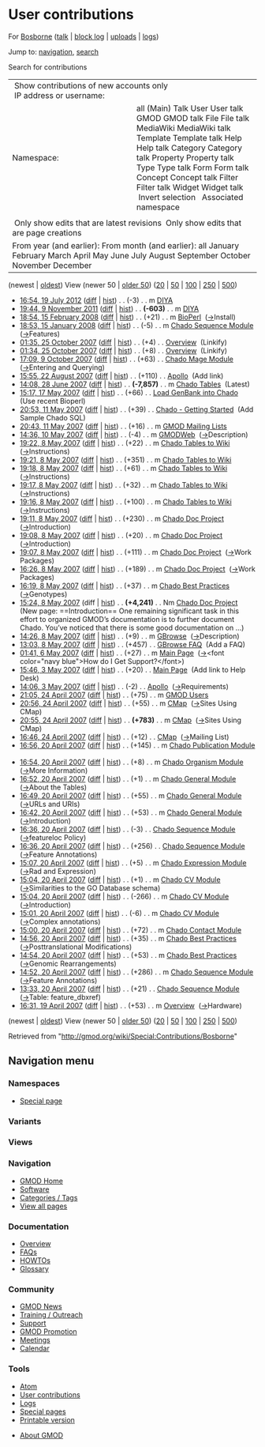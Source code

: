 <div id="mw-page-base" class="noprint">

</div>

<div id="mw-head-base" class="noprint">

</div>

<div id="content" class="mw-body" role="main">

<span id="top"></span>

<div id="mw-js-message" style="display:none;">

</div>



# <span dir="auto">User contributions</span>

<div id="bodyContent">

<div id="contentSub">

For [Bosborne](/wiki/User:Bosborne "User:Bosborne") (<a
href="/mediawiki/index.php?title=User_talk:Bosborne&amp;action=edit&amp;redlink=1"
class="new" title="User talk:Bosborne (page does not exist)">talk</a> \|
[block
log](/mediawiki/index.php?title=Special:Log/block&page=User%3ABosborne "Special:Log/block")
\|
[uploads](/wiki/Special:ListFiles/Bosborne "Special:ListFiles/Bosborne")
\| [logs](/wiki/Special:Log/Bosborne "Special:Log/Bosborne"))

</div>

<div id="jump-to-nav" class="mw-jump">

Jump to: [navigation](#mw-navigation), [search](#p-search)

</div>

<div id="mw-content-text">

Search for contributions

<table class="mw-contributions-table">
<colgroup>
<col style="width: 50%" />
<col style="width: 50%" />
</colgroup>
<tbody>
<tr class="odd">
<td colspan="2"> Show contributions of new accounts only<br />
 IP address or username:</td>
</tr>
<tr class="even">
<td class="mw-label">Namespace:</td>
<td>all (Main) Talk User User talk GMOD GMOD talk File File talk
MediaWiki MediaWiki talk Template Template talk Help Help talk Category
Category talk Property Property talk Type Type talk Form Form talk
Concept Concept talk Filter Filter talk Widget Widget talk  
 Invert selection 
 Associated namespace </td>
</tr>
<tr class="odd">
<td colspan="2"></td>
</tr>
<tr class="even">
<td colspan="2"> Only show edits that are latest revisions
 Only show edits that are page creations</td>
</tr>
<tr class="odd">
<td colspan="2">From year (and earlier): From month (and earlier): all
January February March April May June July August September October
November December</td>
</tr>
</tbody>
</table>

(newest \| <a
href="/mediawiki/index.php?title=Special:Contributions/Bosborne&amp;dir=prev&amp;target=Bosborne"
class="mw-lastlink" rel="last"
title="Special:Contributions/Bosborne">oldest</a>) View (newer 50 \| <a
href="/mediawiki/index.php?title=Special:Contributions/Bosborne&amp;offset=20070419163122&amp;target=Bosborne"
class="mw-nextlink" rel="next"
title="Special:Contributions/Bosborne">older 50</a>) (<a
href="/mediawiki/index.php?title=Special:Contributions/Bosborne&amp;offset=&amp;limit=20&amp;target=Bosborne"
class="mw-numlink" title="Special:Contributions/Bosborne">20</a> \| <a
href="/mediawiki/index.php?title=Special:Contributions/Bosborne&amp;offset=&amp;limit=50&amp;target=Bosborne"
class="mw-numlink" title="Special:Contributions/Bosborne">50</a> \| <a
href="/mediawiki/index.php?title=Special:Contributions/Bosborne&amp;offset=&amp;limit=100&amp;target=Bosborne"
class="mw-numlink" title="Special:Contributions/Bosborne">100</a> \| <a
href="/mediawiki/index.php?title=Special:Contributions/Bosborne&amp;offset=&amp;limit=250&amp;target=Bosborne"
class="mw-numlink" title="Special:Contributions/Bosborne">250</a> \| <a
href="/mediawiki/index.php?title=Special:Contributions/Bosborne&amp;offset=&amp;limit=500&amp;target=Bosborne"
class="mw-numlink" title="Special:Contributions/Bosborne">500</a>)

- <a href="/mediawiki/index.php?title=DIYA&amp;oldid=20791"
  class="mw-changeslist-date" title="DIYA">16:54, 19 July 2012</a>
  ([diff](/mediawiki/index.php?title=DIYA&diff=prev&oldid=20791 "DIYA")
  \| [hist](/mediawiki/index.php?title=DIYA&action=history "DIYA"))
  <span class="mw-changeslist-separator">. .</span>
  <span class="mw-plusminus-neg" dir="ltr"
  title="1,347 bytes after change">(-3)</span>‎
  <span class="mw-changeslist-separator">. .</span> m
  <a href="/wiki/DIYA" class="mw-contributions-title"
  title="DIYA">DIYA</a> ‎
- <a href="/mediawiki/index.php?title=DIYA&amp;oldid=19399"
  class="mw-changeslist-date" title="DIYA">19:44, 9 November 2011</a>
  ([diff](/mediawiki/index.php?title=DIYA&diff=prev&oldid=19399 "DIYA")
  \| [hist](/mediawiki/index.php?title=DIYA&action=history "DIYA"))
  <span class="mw-changeslist-separator">. .</span> **(-603)**‎
  <span class="mw-changeslist-separator">. .</span> m
  <a href="/wiki/DIYA" class="mw-contributions-title"
  title="DIYA">DIYA</a> ‎
- <a href="/mediawiki/index.php?title=BioPerl&amp;oldid=4772"
  class="mw-changeslist-date" title="BioPerl">18:54, 15 February 2008</a>
  ([diff](/mediawiki/index.php?title=BioPerl&diff=prev&oldid=4772 "BioPerl")
  \|
  [hist](/mediawiki/index.php?title=BioPerl&action=history "BioPerl"))
  <span class="mw-changeslist-separator">. .</span>
  <span class="mw-plusminus-pos" dir="ltr"
  title="6,406 bytes after change">(+21)</span>‎
  <span class="mw-changeslist-separator">. .</span> m
  <a href="/wiki/BioPerl" class="mw-contributions-title"
  title="BioPerl">BioPerl</a> ‎
  <span class="comment">([→](/wiki/BioPerl#Install "BioPerl")‎<span dir="auto"><span class="autocomment">Install</span></span>)</span>
- <a
  href="/mediawiki/index.php?title=Chado_Sequence_Module&amp;oldid=3974"
  class="mw-changeslist-date" title="Chado Sequence Module">18:53, 15
  January 2008</a>
  ([diff](/mediawiki/index.php?title=Chado_Sequence_Module&diff=prev&oldid=3974 "Chado Sequence Module")
  \|
  [hist](/mediawiki/index.php?title=Chado_Sequence_Module&action=history "Chado Sequence Module"))
  <span class="mw-changeslist-separator">. .</span>
  <span class="mw-plusminus-neg" dir="ltr"
  title="65,653 bytes after change">(-5)</span>‎
  <span class="mw-changeslist-separator">. .</span> m
  <a href="/wiki/Chado_Sequence_Module" class="mw-contributions-title"
  title="Chado Sequence Module">Chado Sequence Module</a> ‎
  <span class="comment">([→](/wiki/Chado_Sequence_Module#Features "Chado Sequence Module")‎<span dir="auto"><span class="autocomment">Features</span></span>)</span>
- <a href="/mediawiki/index.php?title=Overview&amp;oldid=3242"
  class="mw-changeslist-date" title="Overview">01:35, 25 October 2007</a>
  ([diff](/mediawiki/index.php?title=Overview&diff=prev&oldid=3242 "Overview")
  \|
  [hist](/mediawiki/index.php?title=Overview&action=history "Overview"))
  <span class="mw-changeslist-separator">. .</span>
  <span class="mw-plusminus-pos" dir="ltr"
  title="35,983 bytes after change">(+4)</span>‎
  <span class="mw-changeslist-separator">. .</span>
  <a href="/wiki/Overview" class="mw-contributions-title"
  title="Overview">Overview</a> ‎ <span class="comment">(Linkify)</span>
- <a href="/mediawiki/index.php?title=Overview&amp;oldid=3241"
  class="mw-changeslist-date" title="Overview">01:34, 25 October 2007</a>
  ([diff](/mediawiki/index.php?title=Overview&diff=prev&oldid=3241 "Overview")
  \|
  [hist](/mediawiki/index.php?title=Overview&action=history "Overview"))
  <span class="mw-changeslist-separator">. .</span>
  <span class="mw-plusminus-pos" dir="ltr"
  title="35,979 bytes after change">(+8)</span>‎
  <span class="mw-changeslist-separator">. .</span>
  <a href="/wiki/Overview" class="mw-contributions-title"
  title="Overview">Overview</a> ‎ <span class="comment">(Linkify)</span>
- <a href="/mediawiki/index.php?title=Chado_Mage_Module&amp;oldid=3217"
  class="mw-changeslist-date" title="Chado Mage Module">17:09, 9 October
  2007</a>
  ([diff](/mediawiki/index.php?title=Chado_Mage_Module&diff=prev&oldid=3217 "Chado Mage Module")
  \|
  [hist](/mediawiki/index.php?title=Chado_Mage_Module&action=history "Chado Mage Module"))
  <span class="mw-changeslist-separator">. .</span>
  <span class="mw-plusminus-pos" dir="ltr"
  title="31,536 bytes after change">(+63)</span>‎
  <span class="mw-changeslist-separator">. .</span>
  <a href="/wiki/Chado_Mage_Module" class="mw-contributions-title"
  title="Chado Mage Module">Chado Mage Module</a> ‎
  <span class="comment">([→](/wiki/Chado_Mage_Module#Entering_and_Querying "Chado Mage Module")‎<span dir="auto"><span class="autocomment">Entering
  and Querying</span></span>)</span>
- <a href="/mediawiki/index.php?title=Apollo&amp;oldid=2938"
  class="mw-changeslist-date" title="Apollo">15:55, 22 August 2007</a>
  ([diff](/mediawiki/index.php?title=Apollo&diff=prev&oldid=2938 "Apollo")
  \| [hist](/mediawiki/index.php?title=Apollo&action=history "Apollo"))
  <span class="mw-changeslist-separator">. .</span>
  <span class="mw-plusminus-pos" dir="ltr"
  title="1,157 bytes after change">(+110)</span>‎
  <span class="mw-changeslist-separator">. .</span>
  <a href="/wiki/Apollo" class="mw-contributions-title"
  title="Apollo">Apollo</a> ‎ <span class="comment">(Add link)</span>
- <a href="/mediawiki/index.php?title=Chado_Tables&amp;oldid=2753"
  class="mw-changeslist-date" title="Chado Tables">14:08, 28 June 2007</a>
  ([diff](/mediawiki/index.php?title=Chado_Tables&diff=prev&oldid=2753 "Chado Tables")
  \|
  [hist](/mediawiki/index.php?title=Chado_Tables&action=history "Chado Tables"))
  <span class="mw-changeslist-separator">. .</span> **(-7,857)**‎
  <span class="mw-changeslist-separator">. .</span> m
  <a href="/wiki/Chado_Tables" class="mw-contributions-title"
  title="Chado Tables">Chado Tables</a> ‎
  <span class="comment">(Latest)</span>
- <a
  href="/mediawiki/index.php?title=Load_GenBank_into_Chado&amp;oldid=2633"
  class="mw-changeslist-date" title="Load GenBank into Chado">15:17, 17
  May 2007</a>
  ([diff](/mediawiki/index.php?title=Load_GenBank_into_Chado&diff=prev&oldid=2633 "Load GenBank into Chado")
  \|
  [hist](/mediawiki/index.php?title=Load_GenBank_into_Chado&action=history "Load GenBank into Chado"))
  <span class="mw-changeslist-separator">. .</span>
  <span class="mw-plusminus-pos" dir="ltr"
  title="4,635 bytes after change">(+66)</span>‎
  <span class="mw-changeslist-separator">. .</span>
  <a href="/wiki/Load_GenBank_into_Chado" class="mw-contributions-title"
  title="Load GenBank into Chado">Load GenBank into Chado</a> ‎
  <span class="comment">(Use recent Bioperl)</span>
- <a
  href="/mediawiki/index.php?title=Chado_-_Getting_Started&amp;oldid=2629"
  class="mw-changeslist-date" title="Chado - Getting Started">20:53, 11
  May 2007</a>
  ([diff](/mediawiki/index.php?title=Chado_-_Getting_Started&diff=prev&oldid=2629 "Chado - Getting Started")
  \|
  [hist](/mediawiki/index.php?title=Chado_-_Getting_Started&action=history "Chado - Getting Started"))
  <span class="mw-changeslist-separator">. .</span>
  <span class="mw-plusminus-pos" dir="ltr"
  title="3,660 bytes after change">(+39)</span>‎
  <span class="mw-changeslist-separator">. .</span>
  <a href="/wiki/Chado_-_Getting_Started" class="mw-contributions-title"
  title="Chado - Getting Started">Chado - Getting Started</a> ‎
  <span class="comment">(Add Sample Chado SQL)</span>
- <a href="/mediawiki/index.php?title=GMOD_Mailing_Lists&amp;oldid=2628"
  class="mw-changeslist-date" title="GMOD Mailing Lists">20:43, 11 May
  2007</a>
  ([diff](/mediawiki/index.php?title=GMOD_Mailing_Lists&diff=prev&oldid=2628 "GMOD Mailing Lists")
  \|
  [hist](/mediawiki/index.php?title=GMOD_Mailing_Lists&action=history "GMOD Mailing Lists"))
  <span class="mw-changeslist-separator">. .</span>
  <span class="mw-plusminus-pos" dir="ltr"
  title="2,108 bytes after change">(+16)</span>‎
  <span class="mw-changeslist-separator">. .</span> m
  <a href="/wiki/GMOD_Mailing_Lists" class="mw-contributions-title"
  title="GMOD Mailing Lists">GMOD Mailing Lists</a> ‎
- <a href="/mediawiki/index.php?title=GMODWeb&amp;oldid=2625"
  class="mw-changeslist-date" title="GMODWeb">14:36, 10 May 2007</a>
  ([diff](/mediawiki/index.php?title=GMODWeb&diff=prev&oldid=2625 "GMODWeb")
  \|
  [hist](/mediawiki/index.php?title=GMODWeb&action=history "GMODWeb"))
  <span class="mw-changeslist-separator">. .</span>
  <span class="mw-plusminus-neg" dir="ltr"
  title="1,420 bytes after change">(-4)</span>‎
  <span class="mw-changeslist-separator">. .</span> m
  <a href="/wiki/GMODWeb" class="mw-contributions-title"
  title="GMODWeb">GMODWeb</a> ‎
  <span class="comment">([→](/wiki/GMODWeb#Description "GMODWeb")‎<span dir="auto"><span class="autocomment">Description</span></span>)</span>
- <a href="/mediawiki/index.php?title=Chado_Tables_to_Wiki&amp;oldid=2623"
  class="mw-changeslist-date" title="Chado Tables to Wiki">19:22, 8 May
  2007</a>
  ([diff](/mediawiki/index.php?title=Chado_Tables_to_Wiki&diff=prev&oldid=2623 "Chado Tables to Wiki")
  \|
  [hist](/mediawiki/index.php?title=Chado_Tables_to_Wiki&action=history "Chado Tables to Wiki"))
  <span class="mw-changeslist-separator">. .</span>
  <span class="mw-plusminus-pos" dir="ltr"
  title="2,291 bytes after change">(+22)</span>‎
  <span class="mw-changeslist-separator">. .</span> m
  <a href="/wiki/Chado_Tables_to_Wiki" class="mw-contributions-title"
  title="Chado Tables to Wiki">Chado Tables to Wiki</a> ‎
  <span class="comment">([→](/wiki/Chado_Tables_to_Wiki#Instructions "Chado Tables to Wiki")‎<span dir="auto"><span class="autocomment">Instructions</span></span>)</span>
- <a href="/mediawiki/index.php?title=Chado_Tables_to_Wiki&amp;oldid=2622"
  class="mw-changeslist-date" title="Chado Tables to Wiki">19:21, 8 May
  2007</a>
  ([diff](/mediawiki/index.php?title=Chado_Tables_to_Wiki&diff=prev&oldid=2622 "Chado Tables to Wiki")
  \|
  [hist](/mediawiki/index.php?title=Chado_Tables_to_Wiki&action=history "Chado Tables to Wiki"))
  <span class="mw-changeslist-separator">. .</span>
  <span class="mw-plusminus-pos" dir="ltr"
  title="2,269 bytes after change">(+351)</span>‎
  <span class="mw-changeslist-separator">. .</span> m
  <a href="/wiki/Chado_Tables_to_Wiki" class="mw-contributions-title"
  title="Chado Tables to Wiki">Chado Tables to Wiki</a> ‎
- <a href="/mediawiki/index.php?title=Chado_Tables_to_Wiki&amp;oldid=2621"
  class="mw-changeslist-date" title="Chado Tables to Wiki">19:18, 8 May
  2007</a>
  ([diff](/mediawiki/index.php?title=Chado_Tables_to_Wiki&diff=prev&oldid=2621 "Chado Tables to Wiki")
  \|
  [hist](/mediawiki/index.php?title=Chado_Tables_to_Wiki&action=history "Chado Tables to Wiki"))
  <span class="mw-changeslist-separator">. .</span>
  <span class="mw-plusminus-pos" dir="ltr"
  title="1,918 bytes after change">(+61)</span>‎
  <span class="mw-changeslist-separator">. .</span> m
  <a href="/wiki/Chado_Tables_to_Wiki" class="mw-contributions-title"
  title="Chado Tables to Wiki">Chado Tables to Wiki</a> ‎
  <span class="comment">([→](/wiki/Chado_Tables_to_Wiki#Instructions "Chado Tables to Wiki")‎<span dir="auto"><span class="autocomment">Instructions</span></span>)</span>
- <a href="/mediawiki/index.php?title=Chado_Tables_to_Wiki&amp;oldid=2620"
  class="mw-changeslist-date" title="Chado Tables to Wiki">19:17, 8 May
  2007</a>
  ([diff](/mediawiki/index.php?title=Chado_Tables_to_Wiki&diff=prev&oldid=2620 "Chado Tables to Wiki")
  \|
  [hist](/mediawiki/index.php?title=Chado_Tables_to_Wiki&action=history "Chado Tables to Wiki"))
  <span class="mw-changeslist-separator">. .</span>
  <span class="mw-plusminus-pos" dir="ltr"
  title="1,857 bytes after change">(+32)</span>‎
  <span class="mw-changeslist-separator">. .</span> m
  <a href="/wiki/Chado_Tables_to_Wiki" class="mw-contributions-title"
  title="Chado Tables to Wiki">Chado Tables to Wiki</a> ‎
  <span class="comment">([→](/wiki/Chado_Tables_to_Wiki#Instructions "Chado Tables to Wiki")‎<span dir="auto"><span class="autocomment">Instructions</span></span>)</span>
- <a href="/mediawiki/index.php?title=Chado_Tables_to_Wiki&amp;oldid=2619"
  class="mw-changeslist-date" title="Chado Tables to Wiki">19:16, 8 May
  2007</a>
  ([diff](/mediawiki/index.php?title=Chado_Tables_to_Wiki&diff=prev&oldid=2619 "Chado Tables to Wiki")
  \|
  [hist](/mediawiki/index.php?title=Chado_Tables_to_Wiki&action=history "Chado Tables to Wiki"))
  <span class="mw-changeslist-separator">. .</span>
  <span class="mw-plusminus-pos" dir="ltr"
  title="1,825 bytes after change">(+100)</span>‎
  <span class="mw-changeslist-separator">. .</span> m
  <a href="/wiki/Chado_Tables_to_Wiki" class="mw-contributions-title"
  title="Chado Tables to Wiki">Chado Tables to Wiki</a> ‎
  <span class="comment">([→](/wiki/Chado_Tables_to_Wiki#Instructions "Chado Tables to Wiki")‎<span dir="auto"><span class="autocomment">Instructions</span></span>)</span>
- <a href="/mediawiki/index.php?title=Chado_Doc_Project&amp;oldid=2618"
  class="mw-changeslist-date" title="Chado Doc Project">19:11, 8 May
  2007</a>
  ([diff](/mediawiki/index.php?title=Chado_Doc_Project&diff=prev&oldid=2618 "Chado Doc Project")
  \|
  [hist](/mediawiki/index.php?title=Chado_Doc_Project&action=history "Chado Doc Project"))
  <span class="mw-changeslist-separator">. .</span>
  <span class="mw-plusminus-pos" dir="ltr"
  title="4,791 bytes after change">(+230)</span>‎
  <span class="mw-changeslist-separator">. .</span> m
  <a href="/wiki/Chado_Doc_Project" class="mw-contributions-title"
  title="Chado Doc Project">Chado Doc Project</a> ‎
  <span class="comment">([→](/wiki/Chado_Doc_Project#Introduction "Chado Doc Project")‎<span dir="auto"><span class="autocomment">Introduction</span></span>)</span>
- <a href="/mediawiki/index.php?title=Chado_Doc_Project&amp;oldid=2617"
  class="mw-changeslist-date" title="Chado Doc Project">19:08, 8 May
  2007</a>
  ([diff](/mediawiki/index.php?title=Chado_Doc_Project&diff=prev&oldid=2617 "Chado Doc Project")
  \|
  [hist](/mediawiki/index.php?title=Chado_Doc_Project&action=history "Chado Doc Project"))
  <span class="mw-changeslist-separator">. .</span>
  <span class="mw-plusminus-pos" dir="ltr"
  title="4,561 bytes after change">(+20)</span>‎
  <span class="mw-changeslist-separator">. .</span> m
  <a href="/wiki/Chado_Doc_Project" class="mw-contributions-title"
  title="Chado Doc Project">Chado Doc Project</a> ‎
  <span class="comment">([→](/wiki/Chado_Doc_Project#Introduction "Chado Doc Project")‎<span dir="auto"><span class="autocomment">Introduction</span></span>)</span>
- <a href="/mediawiki/index.php?title=Chado_Doc_Project&amp;oldid=2616"
  class="mw-changeslist-date" title="Chado Doc Project">19:07, 8 May
  2007</a>
  ([diff](/mediawiki/index.php?title=Chado_Doc_Project&diff=prev&oldid=2616 "Chado Doc Project")
  \|
  [hist](/mediawiki/index.php?title=Chado_Doc_Project&action=history "Chado Doc Project"))
  <span class="mw-changeslist-separator">. .</span>
  <span class="mw-plusminus-pos" dir="ltr"
  title="4,541 bytes after change">(+111)</span>‎
  <span class="mw-changeslist-separator">. .</span> m
  <a href="/wiki/Chado_Doc_Project" class="mw-contributions-title"
  title="Chado Doc Project">Chado Doc Project</a> ‎
  <span class="comment">([→](/wiki/Chado_Doc_Project#Work_Packages "Chado Doc Project")‎<span dir="auto"><span class="autocomment">Work
  Packages</span></span>)</span>
- <a href="/mediawiki/index.php?title=Chado_Doc_Project&amp;oldid=2615"
  class="mw-changeslist-date" title="Chado Doc Project">16:26, 8 May
  2007</a>
  ([diff](/mediawiki/index.php?title=Chado_Doc_Project&diff=prev&oldid=2615 "Chado Doc Project")
  \|
  [hist](/mediawiki/index.php?title=Chado_Doc_Project&action=history "Chado Doc Project"))
  <span class="mw-changeslist-separator">. .</span>
  <span class="mw-plusminus-pos" dir="ltr"
  title="4,430 bytes after change">(+189)</span>‎
  <span class="mw-changeslist-separator">. .</span> m
  <a href="/wiki/Chado_Doc_Project" class="mw-contributions-title"
  title="Chado Doc Project">Chado Doc Project</a> ‎
  <span class="comment">([→](/wiki/Chado_Doc_Project#Work_Packages "Chado Doc Project")‎<span dir="auto"><span class="autocomment">Work
  Packages</span></span>)</span>
- <a href="/mediawiki/index.php?title=Chado_Best_Practices&amp;oldid=2614"
  class="mw-changeslist-date" title="Chado Best Practices">16:19, 8 May
  2007</a>
  ([diff](/mediawiki/index.php?title=Chado_Best_Practices&diff=prev&oldid=2614 "Chado Best Practices")
  \|
  [hist](/mediawiki/index.php?title=Chado_Best_Practices&action=history "Chado Best Practices"))
  <span class="mw-changeslist-separator">. .</span>
  <span class="mw-plusminus-pos" dir="ltr"
  title="29,592 bytes after change">(+37)</span>‎
  <span class="mw-changeslist-separator">. .</span> m
  <a href="/wiki/Chado_Best_Practices" class="mw-contributions-title"
  title="Chado Best Practices">Chado Best Practices</a> ‎
  <span class="comment">([→](/wiki/Chado_Best_Practices#Genotypes "Chado Best Practices")‎<span dir="auto"><span class="autocomment">Genotypes</span></span>)</span>
- <a href="/mediawiki/index.php?title=Chado_Doc_Project&amp;oldid=2613"
  class="mw-changeslist-date" title="Chado Doc Project">15:24, 8 May
  2007</a> (diff \|
  [hist](/mediawiki/index.php?title=Chado_Doc_Project&action=history "Chado Doc Project"))
  <span class="mw-changeslist-separator">. .</span> **(+4,241)**‎
  <span class="mw-changeslist-separator">. .</span> Nm
  <a href="/wiki/Chado_Doc_Project" class="mw-contributions-title"
  title="Chado Doc Project">Chado Doc Project</a> ‎
  <span class="comment">(New page: ==Introduction== One remaining
  significant task in this effort to organized GMOD’s documentation is
  to further document Chado. You’ve noticed that there is some good
  documentation on ...)</span>
- <a href="/mediawiki/index.php?title=GBrowse&amp;oldid=2612"
  class="mw-changeslist-date" title="GBrowse">14:26, 8 May 2007</a>
  ([diff](/mediawiki/index.php?title=GBrowse&diff=prev&oldid=2612 "GBrowse")
  \|
  [hist](/mediawiki/index.php?title=GBrowse&action=history "GBrowse"))
  <span class="mw-changeslist-separator">. .</span>
  <span class="mw-plusminus-pos" dir="ltr"
  title="5,781 bytes after change">(+9)</span>‎
  <span class="mw-changeslist-separator">. .</span> m
  <a href="/wiki/GBrowse" class="mw-contributions-title"
  title="GBrowse">GBrowse</a> ‎
  <span class="comment">([→](/wiki/GBrowse#Description "GBrowse")‎<span dir="auto"><span class="autocomment">Description</span></span>)</span>
- <a href="/mediawiki/index.php?title=GBrowse_FAQ&amp;oldid=2611"
  class="mw-changeslist-date" title="GBrowse FAQ">13:03, 8 May 2007</a>
  ([diff](/mediawiki/index.php?title=GBrowse_FAQ&diff=prev&oldid=2611 "GBrowse FAQ")
  \|
  [hist](/mediawiki/index.php?title=GBrowse_FAQ&action=history "GBrowse FAQ"))
  <span class="mw-changeslist-separator">. .</span>
  <span class="mw-plusminus-pos" dir="ltr"
  title="7,311 bytes after change">(+457)</span>‎
  <span class="mw-changeslist-separator">. .</span>
  <a href="/wiki/GBrowse_FAQ" class="mw-contributions-title"
  title="GBrowse FAQ">GBrowse FAQ</a> ‎ <span class="comment">(Add a
  FAQ)</span>
- <a href="/mediawiki/index.php?title=Main_Page&amp;oldid=2609"
  class="mw-changeslist-date" title="Main Page">01:41, 6 May 2007</a>
  ([diff](/mediawiki/index.php?title=Main_Page&diff=prev&oldid=2609 "Main Page")
  \|
  [hist](/mediawiki/index.php?title=Main_Page&action=history "Main Page"))
  <span class="mw-changeslist-separator">. .</span>
  <span class="mw-plusminus-pos" dir="ltr"
  title="5,105 bytes after change">(+27)</span>‎
  <span class="mw-changeslist-separator">. .</span> m
  <a href="/wiki/Main_Page" class="mw-contributions-title"
  title="Main Page">Main Page</a> ‎
  <span class="comment">([→](/wiki/Main_Page#.3Cfont_color.3D.22navy_blue.22.3EHow_do_I_Get_Support.3F.3C.2Ffont.3E "Main Page")‎<span dir="auto"><span class="autocomment">\<font
  color="navy blue"\>How do I Get
  Support?\</font\></span></span>)</span>
- <a href="/mediawiki/index.php?title=Main_Page&amp;oldid=2605"
  class="mw-changeslist-date" title="Main Page">15:46, 3 May 2007</a>
  ([diff](/mediawiki/index.php?title=Main_Page&diff=prev&oldid=2605 "Main Page")
  \|
  [hist](/mediawiki/index.php?title=Main_Page&action=history "Main Page"))
  <span class="mw-changeslist-separator">. .</span>
  <span class="mw-plusminus-pos" dir="ltr"
  title="5,078 bytes after change">(+20)</span>‎
  <span class="mw-changeslist-separator">. .</span>
  <a href="/wiki/Main_Page" class="mw-contributions-title"
  title="Main Page">Main Page</a> ‎ <span class="comment">(Add link to
  Help Desk)</span>
- <a href="/mediawiki/index.php?title=Apollo&amp;oldid=2604"
  class="mw-changeslist-date" title="Apollo">14:06, 3 May 2007</a>
  ([diff](/mediawiki/index.php?title=Apollo&diff=prev&oldid=2604 "Apollo")
  \| [hist](/mediawiki/index.php?title=Apollo&action=history "Apollo"))
  <span class="mw-changeslist-separator">. .</span>
  <span class="mw-plusminus-neg" dir="ltr"
  title="1,047 bytes after change">(-2)</span>‎
  <span class="mw-changeslist-separator">. .</span>
  <a href="/wiki/Apollo" class="mw-contributions-title"
  title="Apollo">Apollo</a> ‎
  <span class="comment">([→](/wiki/Apollo#Requirements "Apollo")‎<span dir="auto"><span class="autocomment">Requirements</span></span>)</span>
- <a href="/mediawiki/index.php?title=GMOD_Users&amp;oldid=2578"
  class="mw-changeslist-date" title="GMOD Users">21:05, 24 April 2007</a>
  ([diff](/mediawiki/index.php?title=GMOD_Users&diff=prev&oldid=2578 "GMOD Users")
  \|
  [hist](/mediawiki/index.php?title=GMOD_Users&action=history "GMOD Users"))
  <span class="mw-changeslist-separator">. .</span>
  <span class="mw-plusminus-pos" dir="ltr"
  title="11,707 bytes after change">(+75)</span>‎
  <span class="mw-changeslist-separator">. .</span> m
  <a href="/wiki/GMOD_Users" class="mw-contributions-title"
  title="GMOD Users">GMOD Users</a> ‎
- <a href="/mediawiki/index.php?title=CMap&amp;oldid=2577"
  class="mw-changeslist-date" title="CMap">20:56, 24 April 2007</a>
  ([diff](/mediawiki/index.php?title=CMap&diff=prev&oldid=2577 "CMap")
  \| [hist](/mediawiki/index.php?title=CMap&action=history "CMap"))
  <span class="mw-changeslist-separator">. .</span>
  <span class="mw-plusminus-pos" dir="ltr"
  title="3,484 bytes after change">(+55)</span>‎
  <span class="mw-changeslist-separator">. .</span> m
  <a href="/wiki/CMap" class="mw-contributions-title"
  title="CMap">CMap</a> ‎
  <span class="comment">([→](/wiki/CMap#Sites_Using_CMap "CMap")‎<span dir="auto"><span class="autocomment">Sites
  Using CMap</span></span>)</span>
- <a href="/mediawiki/index.php?title=CMap&amp;oldid=2576"
  class="mw-changeslist-date" title="CMap">20:55, 24 April 2007</a>
  ([diff](/mediawiki/index.php?title=CMap&diff=prev&oldid=2576 "CMap")
  \| [hist](/mediawiki/index.php?title=CMap&action=history "CMap"))
  <span class="mw-changeslist-separator">. .</span> **(+783)**‎
  <span class="mw-changeslist-separator">. .</span> m
  <a href="/wiki/CMap" class="mw-contributions-title"
  title="CMap">CMap</a> ‎
  <span class="comment">([→](/wiki/CMap#Sites_Using_CMap "CMap")‎<span dir="auto"><span class="autocomment">Sites
  Using CMap</span></span>)</span>
- <a href="/mediawiki/index.php?title=CMap&amp;oldid=2575"
  class="mw-changeslist-date" title="CMap">16:46, 24 April 2007</a>
  ([diff](/mediawiki/index.php?title=CMap&diff=prev&oldid=2575 "CMap")
  \| [hist](/mediawiki/index.php?title=CMap&action=history "CMap"))
  <span class="mw-changeslist-separator">. .</span>
  <span class="mw-plusminus-pos" dir="ltr"
  title="2,646 bytes after change">(+12)</span>‎
  <span class="mw-changeslist-separator">. .</span>
  <a href="/wiki/CMap" class="mw-contributions-title"
  title="CMap">CMap</a> ‎
  <span class="comment">([→](/wiki/CMap#Mailing_List "CMap")‎<span dir="auto"><span class="autocomment">Mailing
  List</span></span>)</span>
- <a
  href="/mediawiki/index.php?title=Chado_Publication_Module&amp;oldid=2539"
  class="mw-changeslist-date" title="Chado Publication Module">16:56, 20
  April 2007</a>
  ([diff](/mediawiki/index.php?title=Chado_Publication_Module&diff=prev&oldid=2539 "Chado Publication Module")
  \|
  [hist](/mediawiki/index.php?title=Chado_Publication_Module&action=history "Chado Publication Module"))
  <span class="mw-changeslist-separator">. .</span>
  <span class="mw-plusminus-pos" dir="ltr"
  title="6,419 bytes after change">(+145)</span>‎
  <span class="mw-changeslist-separator">. .</span> m
  <a href="/wiki/Chado_Publication_Module" class="mw-contributions-title"
  title="Chado Publication Module">Chado Publication Module</a> ‎
- <a
  href="/mediawiki/index.php?title=Chado_Organism_Module&amp;oldid=2538"
  class="mw-changeslist-date" title="Chado Organism Module">16:54, 20
  April 2007</a>
  ([diff](/mediawiki/index.php?title=Chado_Organism_Module&diff=prev&oldid=2538 "Chado Organism Module")
  \|
  [hist](/mediawiki/index.php?title=Chado_Organism_Module&action=history "Chado Organism Module"))
  <span class="mw-changeslist-separator">. .</span>
  <span class="mw-plusminus-pos" dir="ltr"
  title="2,868 bytes after change">(+8)</span>‎
  <span class="mw-changeslist-separator">. .</span> m
  <a href="/wiki/Chado_Organism_Module" class="mw-contributions-title"
  title="Chado Organism Module">Chado Organism Module</a> ‎
  <span class="comment">([→](/wiki/Chado_Organism_Module#More_Information "Chado Organism Module")‎<span dir="auto"><span class="autocomment">More
  Information</span></span>)</span>
- <a href="/mediawiki/index.php?title=Chado_General_Module&amp;oldid=2537"
  class="mw-changeslist-date" title="Chado General Module">16:52, 20 April
  2007</a>
  ([diff](/mediawiki/index.php?title=Chado_General_Module&diff=prev&oldid=2537 "Chado General Module")
  \|
  [hist](/mediawiki/index.php?title=Chado_General_Module&action=history "Chado General Module"))
  <span class="mw-changeslist-separator">. .</span>
  <span class="mw-plusminus-pos" dir="ltr"
  title="10,316 bytes after change">(+1)</span>‎
  <span class="mw-changeslist-separator">. .</span> m
  <a href="/wiki/Chado_General_Module" class="mw-contributions-title"
  title="Chado General Module">Chado General Module</a> ‎
  <span class="comment">([→](/wiki/Chado_General_Module#About_the_Tables "Chado General Module")‎<span dir="auto"><span class="autocomment">About
  the Tables</span></span>)</span>
- <a href="/mediawiki/index.php?title=Chado_General_Module&amp;oldid=2536"
  class="mw-changeslist-date" title="Chado General Module">16:49, 20 April
  2007</a>
  ([diff](/mediawiki/index.php?title=Chado_General_Module&diff=prev&oldid=2536 "Chado General Module")
  \|
  [hist](/mediawiki/index.php?title=Chado_General_Module&action=history "Chado General Module"))
  <span class="mw-changeslist-separator">. .</span>
  <span class="mw-plusminus-pos" dir="ltr"
  title="10,315 bytes after change">(+55)</span>‎
  <span class="mw-changeslist-separator">. .</span> m
  <a href="/wiki/Chado_General_Module" class="mw-contributions-title"
  title="Chado General Module">Chado General Module</a> ‎
  <span class="comment">([→](/wiki/Chado_General_Module#URLs_and_URIs "Chado General Module")‎<span dir="auto"><span class="autocomment">URLs
  and URIs</span></span>)</span>
- <a href="/mediawiki/index.php?title=Chado_General_Module&amp;oldid=2535"
  class="mw-changeslist-date" title="Chado General Module">16:42, 20 April
  2007</a>
  ([diff](/mediawiki/index.php?title=Chado_General_Module&diff=prev&oldid=2535 "Chado General Module")
  \|
  [hist](/mediawiki/index.php?title=Chado_General_Module&action=history "Chado General Module"))
  <span class="mw-changeslist-separator">. .</span>
  <span class="mw-plusminus-pos" dir="ltr"
  title="10,260 bytes after change">(+53)</span>‎
  <span class="mw-changeslist-separator">. .</span> m
  <a href="/wiki/Chado_General_Module" class="mw-contributions-title"
  title="Chado General Module">Chado General Module</a> ‎
  <span class="comment">([→](/wiki/Chado_General_Module#Introduction "Chado General Module")‎<span dir="auto"><span class="autocomment">Introduction</span></span>)</span>
- <a
  href="/mediawiki/index.php?title=Chado_Sequence_Module&amp;oldid=2534"
  class="mw-changeslist-date" title="Chado Sequence Module">16:36, 20
  April 2007</a>
  ([diff](/mediawiki/index.php?title=Chado_Sequence_Module&diff=prev&oldid=2534 "Chado Sequence Module")
  \|
  [hist](/mediawiki/index.php?title=Chado_Sequence_Module&action=history "Chado Sequence Module"))
  <span class="mw-changeslist-separator">. .</span>
  <span class="mw-plusminus-neg" dir="ltr"
  title="65,640 bytes after change">(-3)</span>‎
  <span class="mw-changeslist-separator">. .</span>
  <a href="/wiki/Chado_Sequence_Module" class="mw-contributions-title"
  title="Chado Sequence Module">Chado Sequence Module</a> ‎
  <span class="comment">([→](/wiki/Chado_Sequence_Module#featureloc_Policy "Chado Sequence Module")‎<span dir="auto"><span class="autocomment">featureloc
  Policy</span></span>)</span>
- <a
  href="/mediawiki/index.php?title=Chado_Sequence_Module&amp;oldid=2533"
  class="mw-changeslist-date" title="Chado Sequence Module">16:36, 20
  April 2007</a>
  ([diff](/mediawiki/index.php?title=Chado_Sequence_Module&diff=prev&oldid=2533 "Chado Sequence Module")
  \|
  [hist](/mediawiki/index.php?title=Chado_Sequence_Module&action=history "Chado Sequence Module"))
  <span class="mw-changeslist-separator">. .</span>
  <span class="mw-plusminus-pos" dir="ltr"
  title="65,643 bytes after change">(+256)</span>‎
  <span class="mw-changeslist-separator">. .</span>
  <a href="/wiki/Chado_Sequence_Module" class="mw-contributions-title"
  title="Chado Sequence Module">Chado Sequence Module</a> ‎
  <span class="comment">([→](/wiki/Chado_Sequence_Module#Feature_Annotations "Chado Sequence Module")‎<span dir="auto"><span class="autocomment">Feature
  Annotations</span></span>)</span>
- <a
  href="/mediawiki/index.php?title=Chado_Expression_Module&amp;oldid=2531"
  class="mw-changeslist-date" title="Chado Expression Module">15:07, 20
  April 2007</a>
  ([diff](/mediawiki/index.php?title=Chado_Expression_Module&diff=prev&oldid=2531 "Chado Expression Module")
  \|
  [hist](/mediawiki/index.php?title=Chado_Expression_Module&action=history "Chado Expression Module"))
  <span class="mw-changeslist-separator">. .</span>
  <span class="mw-plusminus-pos" dir="ltr"
  title="6,153 bytes after change">(+5)</span>‎
  <span class="mw-changeslist-separator">. .</span> m
  <a href="/wiki/Chado_Expression_Module" class="mw-contributions-title"
  title="Chado Expression Module">Chado Expression Module</a> ‎
  <span class="comment">([→](/wiki/Chado_Expression_Module#Rad_and_Expression "Chado Expression Module")‎<span dir="auto"><span class="autocomment">Rad
  and Expression</span></span>)</span>
- <a href="/mediawiki/index.php?title=Chado_CV_Module&amp;oldid=2530"
  class="mw-changeslist-date" title="Chado CV Module">15:04, 20 April
  2007</a>
  ([diff](/mediawiki/index.php?title=Chado_CV_Module&diff=prev&oldid=2530 "Chado CV Module")
  \|
  [hist](/mediawiki/index.php?title=Chado_CV_Module&action=history "Chado CV Module"))
  <span class="mw-changeslist-separator">. .</span>
  <span class="mw-plusminus-pos" dir="ltr"
  title="37,255 bytes after change">(+1)</span>‎
  <span class="mw-changeslist-separator">. .</span> m
  <a href="/wiki/Chado_CV_Module" class="mw-contributions-title"
  title="Chado CV Module">Chado CV Module</a> ‎
  <span class="comment">([→](/wiki/Chado_CV_Module#Similarities_to_the_GO_Database_schema "Chado CV Module")‎<span dir="auto"><span class="autocomment">Similarities
  to the GO Database schema</span></span>)</span>
- <a href="/mediawiki/index.php?title=Chado_CV_Module&amp;oldid=2529"
  class="mw-changeslist-date" title="Chado CV Module">15:04, 20 April
  2007</a>
  ([diff](/mediawiki/index.php?title=Chado_CV_Module&diff=prev&oldid=2529 "Chado CV Module")
  \|
  [hist](/mediawiki/index.php?title=Chado_CV_Module&action=history "Chado CV Module"))
  <span class="mw-changeslist-separator">. .</span>
  <span class="mw-plusminus-neg" dir="ltr"
  title="37,254 bytes after change">(-266)</span>‎
  <span class="mw-changeslist-separator">. .</span> m
  <a href="/wiki/Chado_CV_Module" class="mw-contributions-title"
  title="Chado CV Module">Chado CV Module</a> ‎
  <span class="comment">([→](/wiki/Chado_CV_Module#Introduction "Chado CV Module")‎<span dir="auto"><span class="autocomment">Introduction</span></span>)</span>
- <a href="/mediawiki/index.php?title=Chado_CV_Module&amp;oldid=2528"
  class="mw-changeslist-date" title="Chado CV Module">15:01, 20 April
  2007</a>
  ([diff](/mediawiki/index.php?title=Chado_CV_Module&diff=prev&oldid=2528 "Chado CV Module")
  \|
  [hist](/mediawiki/index.php?title=Chado_CV_Module&action=history "Chado CV Module"))
  <span class="mw-changeslist-separator">. .</span>
  <span class="mw-plusminus-neg" dir="ltr"
  title="37,520 bytes after change">(-6)</span>‎
  <span class="mw-changeslist-separator">. .</span> m
  <a href="/wiki/Chado_CV_Module" class="mw-contributions-title"
  title="Chado CV Module">Chado CV Module</a> ‎
  <span class="comment">([→](/wiki/Chado_CV_Module#Complex_annotations "Chado CV Module")‎<span dir="auto"><span class="autocomment">Complex
  annotations</span></span>)</span>
- <a href="/mediawiki/index.php?title=Chado_Contact_Module&amp;oldid=2527"
  class="mw-changeslist-date" title="Chado Contact Module">15:00, 20 April
  2007</a>
  ([diff](/mediawiki/index.php?title=Chado_Contact_Module&diff=prev&oldid=2527 "Chado Contact Module")
  \|
  [hist](/mediawiki/index.php?title=Chado_Contact_Module&action=history "Chado Contact Module"))
  <span class="mw-changeslist-separator">. .</span>
  <span class="mw-plusminus-pos" dir="ltr"
  title="2,042 bytes after change">(+72)</span>‎
  <span class="mw-changeslist-separator">. .</span> m
  <a href="/wiki/Chado_Contact_Module" class="mw-contributions-title"
  title="Chado Contact Module">Chado Contact Module</a> ‎
- <a href="/mediawiki/index.php?title=Chado_Best_Practices&amp;oldid=2526"
  class="mw-changeslist-date" title="Chado Best Practices">14:56, 20 April
  2007</a>
  ([diff](/mediawiki/index.php?title=Chado_Best_Practices&diff=prev&oldid=2526 "Chado Best Practices")
  \|
  [hist](/mediawiki/index.php?title=Chado_Best_Practices&action=history "Chado Best Practices"))
  <span class="mw-changeslist-separator">. .</span>
  <span class="mw-plusminus-pos" dir="ltr"
  title="29,377 bytes after change">(+35)</span>‎
  <span class="mw-changeslist-separator">. .</span> m
  <a href="/wiki/Chado_Best_Practices" class="mw-contributions-title"
  title="Chado Best Practices">Chado Best Practices</a> ‎
  <span class="comment">([→](/wiki/Chado_Best_Practices#Posttranslational_Modifications "Chado Best Practices")‎<span dir="auto"><span class="autocomment">Posttranslational
  Modifications</span></span>)</span>
- <a href="/mediawiki/index.php?title=Chado_Best_Practices&amp;oldid=2525"
  class="mw-changeslist-date" title="Chado Best Practices">14:54, 20 April
  2007</a>
  ([diff](/mediawiki/index.php?title=Chado_Best_Practices&diff=prev&oldid=2525 "Chado Best Practices")
  \|
  [hist](/mediawiki/index.php?title=Chado_Best_Practices&action=history "Chado Best Practices"))
  <span class="mw-changeslist-separator">. .</span>
  <span class="mw-plusminus-pos" dir="ltr"
  title="29,342 bytes after change">(+53)</span>‎
  <span class="mw-changeslist-separator">. .</span> m
  <a href="/wiki/Chado_Best_Practices" class="mw-contributions-title"
  title="Chado Best Practices">Chado Best Practices</a> ‎
  <span class="comment">([→](/wiki/Chado_Best_Practices#Genomic_Rearrangements "Chado Best Practices")‎<span dir="auto"><span class="autocomment">Genomic
  Rearrangements</span></span>)</span>
- <a
  href="/mediawiki/index.php?title=Chado_Sequence_Module&amp;oldid=2524"
  class="mw-changeslist-date" title="Chado Sequence Module">14:52, 20
  April 2007</a>
  ([diff](/mediawiki/index.php?title=Chado_Sequence_Module&diff=prev&oldid=2524 "Chado Sequence Module")
  \|
  [hist](/mediawiki/index.php?title=Chado_Sequence_Module&action=history "Chado Sequence Module"))
  <span class="mw-changeslist-separator">. .</span>
  <span class="mw-plusminus-pos" dir="ltr"
  title="65,387 bytes after change">(+286)</span>‎
  <span class="mw-changeslist-separator">. .</span> m
  <a href="/wiki/Chado_Sequence_Module" class="mw-contributions-title"
  title="Chado Sequence Module">Chado Sequence Module</a> ‎
  <span class="comment">([→](/wiki/Chado_Sequence_Module#Feature_Annotations "Chado Sequence Module")‎<span dir="auto"><span class="autocomment">Feature
  Annotations</span></span>)</span>
- <a
  href="/mediawiki/index.php?title=Chado_Sequence_Module&amp;oldid=2523"
  class="mw-changeslist-date" title="Chado Sequence Module">13:33, 20
  April 2007</a>
  ([diff](/mediawiki/index.php?title=Chado_Sequence_Module&diff=prev&oldid=2523 "Chado Sequence Module")
  \|
  [hist](/mediawiki/index.php?title=Chado_Sequence_Module&action=history "Chado Sequence Module"))
  <span class="mw-changeslist-separator">. .</span>
  <span class="mw-plusminus-pos" dir="ltr"
  title="65,101 bytes after change">(+21)</span>‎
  <span class="mw-changeslist-separator">. .</span>
  <a href="/wiki/Chado_Sequence_Module" class="mw-contributions-title"
  title="Chado Sequence Module">Chado Sequence Module</a> ‎
  <span class="comment">([→](/wiki/Chado_Sequence_Module#Table:_feature_dbxref "Chado Sequence Module")‎<span dir="auto"><span class="autocomment">Table:
  feature_dbxref</span></span>)</span>
- <a href="/mediawiki/index.php?title=Overview&amp;oldid=2511"
  class="mw-changeslist-date" title="Overview">16:31, 19 April 2007</a>
  ([diff](/mediawiki/index.php?title=Overview&diff=prev&oldid=2511 "Overview")
  \|
  [hist](/mediawiki/index.php?title=Overview&action=history "Overview"))
  <span class="mw-changeslist-separator">. .</span>
  <span class="mw-plusminus-pos" dir="ltr"
  title="35,972 bytes after change">(+53)</span>‎
  <span class="mw-changeslist-separator">. .</span> m
  <a href="/wiki/Overview" class="mw-contributions-title"
  title="Overview">Overview</a> ‎
  <span class="comment">([→](/wiki/Overview#Hardware "Overview")‎<span dir="auto"><span class="autocomment">Hardware</span></span>)</span>

(newest \| <a
href="/mediawiki/index.php?title=Special:Contributions/Bosborne&amp;dir=prev&amp;target=Bosborne"
class="mw-lastlink" rel="last"
title="Special:Contributions/Bosborne">oldest</a>) View (newer 50 \| <a
href="/mediawiki/index.php?title=Special:Contributions/Bosborne&amp;offset=20070419163122&amp;target=Bosborne"
class="mw-nextlink" rel="next"
title="Special:Contributions/Bosborne">older 50</a>) (<a
href="/mediawiki/index.php?title=Special:Contributions/Bosborne&amp;offset=&amp;limit=20&amp;target=Bosborne"
class="mw-numlink" title="Special:Contributions/Bosborne">20</a> \| <a
href="/mediawiki/index.php?title=Special:Contributions/Bosborne&amp;offset=&amp;limit=50&amp;target=Bosborne"
class="mw-numlink" title="Special:Contributions/Bosborne">50</a> \| <a
href="/mediawiki/index.php?title=Special:Contributions/Bosborne&amp;offset=&amp;limit=100&amp;target=Bosborne"
class="mw-numlink" title="Special:Contributions/Bosborne">100</a> \| <a
href="/mediawiki/index.php?title=Special:Contributions/Bosborne&amp;offset=&amp;limit=250&amp;target=Bosborne"
class="mw-numlink" title="Special:Contributions/Bosborne">250</a> \| <a
href="/mediawiki/index.php?title=Special:Contributions/Bosborne&amp;offset=&amp;limit=500&amp;target=Bosborne"
class="mw-numlink" title="Special:Contributions/Bosborne">500</a>)

</div>

<div class="printfooter">

Retrieved from "<http://gmod.org/wiki/Special:Contributions/Bosborne>"

</div>

<div id="catlinks" class="catlinks catlinks-allhidden">

</div>

<div class="visualClear">

</div>

</div>

</div>

<div id="mw-navigation">

## Navigation menu

<div id="mw-head">



<div id="left-navigation">

<div id="p-namespaces" class="vectorTabs" role="navigation"
aria-labelledby="p-namespaces-label">

### Namespaces

- <span id="ca-nstab-special">[Special
  page](/wiki/Special:Contributions/Bosborne "This is a special page, you cannot edit the page itself")</span>

</div>

<div id="p-variants" class="vectorMenu emptyPortlet" role="navigation"
aria-labelledby="p-variants-label">

### 

### Variants[](#)

<div class="menu">

</div>

</div>

</div>

<div id="right-navigation">

<div id="p-views" class="vectorTabs emptyPortlet" role="navigation"
aria-labelledby="p-views-label">

### Views

</div>



</div>



</div>

</div>

</div>

<div id="mw-panel">

<div id="p-logo" role="banner">

<a href="/wiki/Main_Page"
style="background-image: url(http://gmod.org/images/GMOD-cogs.png);"
title="Visit the main page"></a>

</div>

<div id="p-Navigation" class="portal" role="navigation"
aria-labelledby="p-Navigation-label">

### Navigation

<div class="body">

- <span id="n-GMOD-Home">[GMOD Home](/wiki/Main_Page)</span>
- <span id="n-Software">[Software](/wiki/GMOD_Components)</span>
- <span id="n-Categories-.2F-Tags">[Categories /
  Tags](/wiki/Categories)</span>
- <span id="n-View-all-pages">[View all
  pages](/wiki/Special:AllPages)</span>

</div>

</div>

<div id="p-Documentation" class="portal" role="navigation"
aria-labelledby="p-Documentation-label">

### Documentation

<div class="body">

- <span id="n-Overview">[Overview](/wiki/Overview)</span>
- <span id="n-FAQs">[FAQs](/wiki/Category:FAQ)</span>
- <span id="n-HOWTOs">[HOWTOs](/wiki/Category:HOWTO)</span>
- <span id="n-Glossary">[Glossary](/wiki/Glossary)</span>

</div>

</div>

<div id="p-Community" class="portal" role="navigation"
aria-labelledby="p-Community-label">

### Community

<div class="body">

- <span id="n-GMOD-News">[GMOD News](/wiki/GMOD_News)</span>
- <span id="n-Training-.2F-Outreach">[Training /
  Outreach](/wiki/Training_and_Outreach)</span>
- <span id="n-Support">[Support](/wiki/Support)</span>
- <span id="n-GMOD-Promotion">[GMOD
  Promotion](/wiki/GMOD_Promotion)</span>
- <span id="n-Meetings">[Meetings](/wiki/Meetings)</span>
- <span id="n-Calendar">[Calendar](/wiki/Calendar)</span>

</div>

</div>

<div id="p-tb" class="portal" role="navigation"
aria-labelledby="p-tb-label">

### Tools

<div class="body">

- <span id="feedlinks"><a
  href="http://gmod.org/mediawiki/index.php?title=Special:Contributions/Bosborne&amp;feed=atom"
  id="feed-atom" class="feedlink" rel="alternate"
  type="application/atom+xml" title="Atom feed for this page">Atom</a></span>
- <span id="t-contributions">[User
  contributions](/wiki/Special:Contributions/Bosborne "A list of contributions of this user")</span>
- <span id="t-log">[Logs](/wiki/Special:Log/Bosborne)</span>
- <span id="t-specialpages"><a href="/wiki/Special:SpecialPages" accesskey="q"
  title="A list of all special pages [q]">Special pages</a></span>
- <span id="t-print"><a
  href="/mediawiki/index.php?title=Special:Contributions/Bosborne&amp;printable=yes"
  rel="alternate" accesskey="p"
  title="Printable version of this page [p]">Printable version</a></span>

</div>

</div>

</div>

</div>

<div id="footer" role="contentinfo">

- <span id="footer-places-about">[About
  GMOD](/wiki/GMOD:About "GMOD:About")</span>

<!-- -->






</div>

